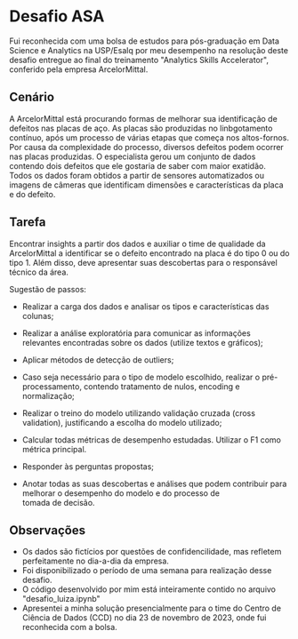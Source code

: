 # Desafio ASA
Fui reconhecida com uma bolsa de estudos para pós-graduação em Data Science e Analytics na USP/Esalq por meu desempenho na resolução deste desafio entregue ao final do treinamento "Analytics Skills Accelerator", conferido pela empresa ArcelorMittal. 

## Cenário
A ArcelorMittal está procurando formas de melhorar sua identificação de defeitos nas placas de aço. As placas são produzidas no linbgotamento contínuo, após um processo de várias etapas que começa nos altos-fornos. Por causa da complexidade do processo, diversos defeitos podem ocorrer nas placas produzidas. O especialista gerou um conjunto de dados contendo dois defeitos que ele gostaria de saber com maior exatidão. Todos os dados foram obtidos a partir de sensores automatizados ou imagens de câmeras que identificam dimensões e características da placa e do defeito.

## Tarefa
Encontrar insights a partir dos dados e auxiliar o time de qualidade da ArcelorMittal a identificar se o defeito encontrado na placa é do tipo 0 ou do tipo 1. Além disso, deve apresentar suas descobertas para o responsável técnico da área.

Sugestão de passos:

- Realizar a carga dos dados e analisar os tipos e características das colunas;

- Realizar a análise exploratória para comunicar as informações relevantes encontradas sobre os dados (utilize textos e gráficos);

- Aplicar métodos de detecção de outliers;

- Caso seja necessário para o tipo de modelo escolhido, realizar o pré-processamento, contendo tratamento de nulos, encoding e normalização;

- Realizar o treino do modelo utilizando validação cruzada (cross validation), justificando a escolha do modelo utilizado;

- Calcular todas métricas de desempenho estudadas. Utilizar o F1 como métrica principal.

- Responder às perguntas propostas;

- Anotar todas as suas descobertas e análises que podem contribuir para melhorar o desempenho do modelo e do processo de tomada de decisão.

## Observações
- Os dados são fictícios por questões de confidencilidade, mas refletem perfeitamente no dia-a-dia da empresa.
- Foi disponibilizado o período de uma semana para realização desse desafio.
- O código desenvolvido por mim está inteiramente contido no arquivo "desafio_luiza.ipynb"
- Apresentei a minha solução presencialmente para o time do Centro de Ciência de Dados (CCD) no dia 23 de novembro de 2023, onde fui reconhecida com a bolsa.
